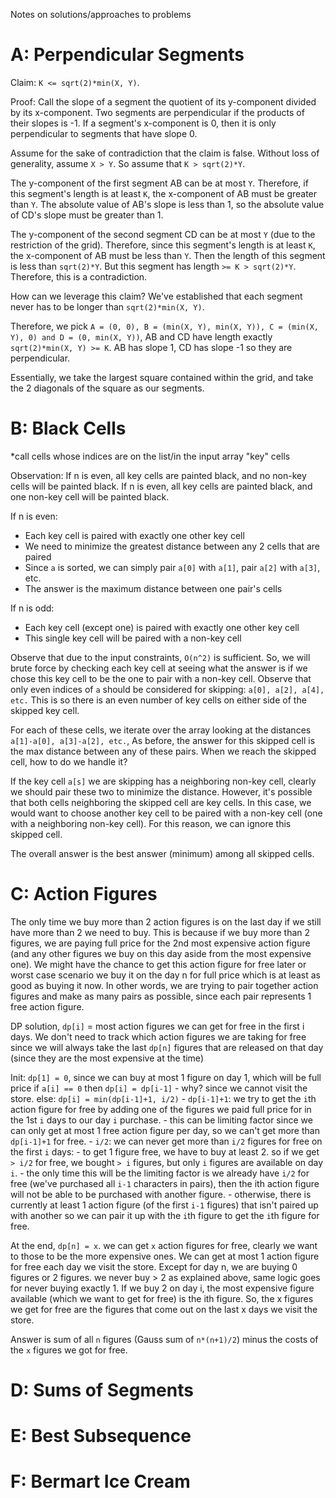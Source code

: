 Notes on solutions/approaches to problems

# A: Perpendicular Segments

Claim: `K <= sqrt(2)*min(X, Y)`.

Proof:
Call the slope of a segment the quotient of its y-component divided by its x-component. Two segments are perpendicular if the products of their slopes is -1.
If a segment's x-component is 0, then it is only perpendicular to segments that have slope 0. 

Assume for the sake of contradiction that the claim is false. Without loss of generality, assume `X > Y`. So assume that `K > sqrt(2)*Y`.

The y-component of the first segment AB can be at most `Y`. Therefore, if this segment's length is at least `K`, the x-component of AB must be greater than `Y`.
The absolute value of AB's slope is less than 1, so the absolute value of CD's slope must be greater than 1.

The y-component of the second segment CD can be at most `Y` (due to the restriction of the grid). Therefore, since this segment's length is at least `K`, the x-component of AB must be less than `Y`.
Then the length of this segment is less than `sqrt(2)*Y`. But this segment has length `>= K > sqrt(2)*Y`. Therefore, this is a contradiction.

How can we leverage this claim? We've established that each segment never has to be longer than `sqrt(2)*min(X, Y)`.

Therefore, we pick `A = (0, 0), B = (min(X, Y), min(X, Y)), C = (min(X, Y), 0) and D = (0, min(X, Y))`, AB and CD have length exactly `sqrt(2)*min(X, Y) >= K`.
AB has slope 1, CD has slope -1 so they are perpendicular. 

Essentially, we take the largest square contained within the grid, and take the 2 diagonals of the square as our segments.

# B: Black Cells
*call cells whose indices are on the list/in the input array "key" cells

Observation: If n is even, all key cells are painted black, and no non-key cells will be painted black. If n is even, all key cells are painted black, and one non-key cell will be painted black.

If n is even:
- Each key cell is paired with exactly one other key cell
- We need to minimize the greatest distance between any 2 cells that are paired
- Since `a` is sorted, we can simply pair `a[0]` with `a[1]`, pair `a[2]` with `a[3]`, etc.
- The answer is the maximum distance between one pair's cells

If n is odd:
- Each key cell (except one) is paired with exactly one other key cell
- This single key cell will be paired with a non-key cell

Observe that due to the input constraints, `O(n^2)` is sufficient. So, we will brute force by checking each key cell at seeing what the answer is if we chose this key cell to be the one to pair with a non-key cell.
Observe that only even indices of `a` should be considered for skipping: `a[0], a[2], a[4], etc.` This is so there is an even number of key cells on either side of the skipped key cell.

For each of these cells, we iterate over the array looking at the distances `a[1]-a[0], a[3]-a[2], etc.`, As before, the answer for this skipped cell is the max distance between any of these pairs. When we reach the skipped cell, how to do we handle it?

If the key cell `a[s]` we are skipping has a neighboring non-key cell, clearly we should pair these two to minimize the distance. However, it's possible that both cells neighboring the skipped cell are key cells. In this case, we would want to choose another key cell to be paired with a non-key cell (one with a neighboring non-key cell). For this reason, we can ignore this skipped cell.

The overall answer is the best answer (minimum) among all skipped cells.

# C: Action Figures

The only time we buy more than 2 action figures is on the last day if we still have more than 2 we need to buy.
This is because if we buy more than 2 figures, we are paying full price for the 2nd most expensive action figure (and any other figures we buy on this day aside from the most expensive one).
We might have the chance to get this action figure for free later or worst case scenario we buy it on the day n for full price which is at least as good as buying it now.
In other words, we are trying to pair together action figures and make as many pairs as possible, since each pair represents 1 free action figure.

DP solution, `dp[i]` = most action figures we can get for free in the first i days.
We don't need to track which action figures we are taking for free since we will always take the last `dp[n]` figures that are released on that day (since they are the most expensive at the time)

Init: `dp[1] = 0`, since we can buy at most 1 figure on day 1, which will be full price
if `a[i] == 0` then `dp[i] = dp[i-1]`
     - why? since we cannot visit the store.
else: `dp[i] = min(dp[i-1]+1, i/2)` 
     - `dp[i-1]+1`: we try to get the `i`th action figure for free by adding one of the figures we paid full price for in the 1st `i` days to our day `i` purchase.
         - this can be limiting factor since we can only get at most 1 free action figure per day, so we can't get more than `dp[i-1]+1` for free.
     - `i/2`: we can never get more than `i/2` figures for free on the first `i` days:
         - to get 1 figure free, we have to buy at least 2. so if we get `> i/2` for free, we bought `> i` figures, but only `i` figures are available on day `i`.
         - the only time this will be the limiting factor is we already have `i/2` for free (we've purchased all `i-1` characters in pairs), then the ith action figure will not be able to be purchased with another figure.
         - otherwise, there is currently at least 1 action figure (of the first `i-1` figures) that isn't paired up with another so we can pair it up with the `i`th figure to get the `i`th figure for free.
         
At the end, `dp[n] = x`. we can get `x` action figures for free, clearly we want to those to be the more expensive ones. 
We can get at most 1 action figure for free each day we visit the store.
Except for day n, we are buying 0 figures or 2 figures. we never buy > 2 as explained above, same logic goes for never buying exactly 1.
If we buy 2 on day i, the most expensive figure available (which we want to get for free) is the ith figure.
So, the x figures we get for free are the figures that come out on the last x days we visit the store.

Answer is sum of all `n` figures (Gauss sum of `n*(n+1)/2`) minus the costs of the `x` figures we got for free.

# D: Sums of Segments

# E: Best Subsequence

# F: Bermart Ice Cream

